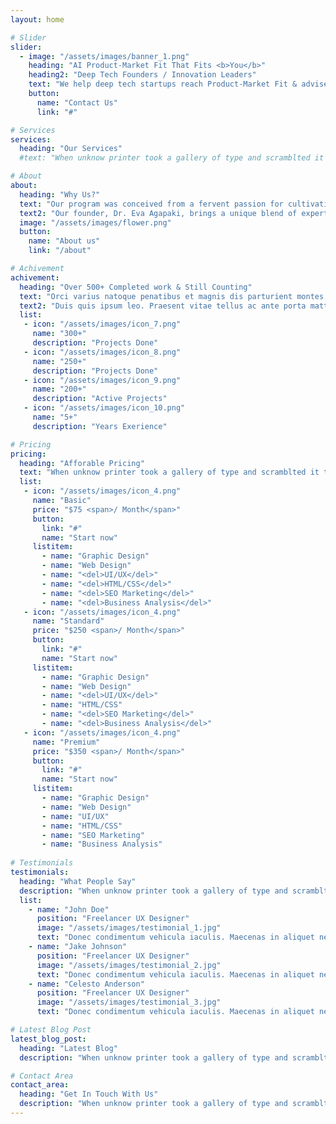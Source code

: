 ```yaml
---
layout: home

# Slider
slider:
  - image: "/assets/images/banner_1.png"
    heading: "AI Product-Market Fit That Fits <b>You</b>"
    heading2: "Deep Tech Founders / Innovation Leaders"
    text: "We help deep tech startups reach Product-Market Fit & advise businesses and large organizations to transform early-stage ideas into successful ventures."
    button:
      name: "Contact Us"
      link: "#"

# Services
services:  
  heading: "Our Services"
  #text: "When unknow printer took a gallery of type and scramblted it to make a type specimen book"

# About 
about: 
  heading: "Why Us?"
  text: "Our program was conceived from a fervent passion for cultivating innovative products that are either rooted in rigorous research or address complex engineering challenges. Our mission is to empower deep tech entrepreneurs and innovative larger businesses, enabling them to fully realize their potential and successfully introduce their groundbreaking ideas to the market."
  text2: "Our founder, Dr. Eva Agapaki, brings a unique blend of expertise to the table. With a strong background in AI product development, technical research, and product-market fit (PMF) strategy, she is ideally positioned to elevate your early-stage idea to new heights."
  image: "/assets/images/flower.png"
  button:
    name: "About us"
    link: "/about"

# Achivement
achivement: 
  heading: "Over 500+ Completed work & Still Counting"
  text: "Orci varius natoque penatibus et magnis dis parturient montes, nascetur ridiculus mus. Phasellus at orci non risus luctus commodo. Ut nibh tellus, faucibus nec gravida."
  text2: "Duis quis ipsum leo. Praesent vitae tellus ac ante porta mattis vel non ex. Quisque a finibus justo."
  list:
   - icon: "/assets/images/icon_7.png"
     name: "300+"
     description: "Projects Done"
   - icon: "/assets/images/icon_8.png"
     name: "250+"
     description: "Projects Done"
   - icon: "/assets/images/icon_9.png"
     name: "200+"
     description: "Active Projects"
   - icon: "/assets/images/icon_10.png"
     name: "5+"
     description: "Years Exerience"

# Pricing
pricing:
  heading: "Afforable Pricing"
  text: "When unknow printer took a gallery of type and scramblted it to make a type specimen book"
  list:
   - icon: "/assets/images/icon_4.png"
     name: "Basic"
     price: "$75 <span>/ Month</span>"
     button:
       link: "#"
       name: "Start now"
     listitem:
       - name: "Graphic Design"
       - name: "Web Design"
       - name: "<del>UI/UX</del>"
       - name: "<del>HTML/CSS</del>"
       - name: "<del>SEO Marketing</del>"
       - name: "<del>Business Analysis</del>"
   - icon: "/assets/images/icon_4.png"
     name: "Standard"
     price: "$250 <span>/ Month</span>"
     button:
       link: "#"
       name: "Start now"
     listitem:
       - name: "Graphic Design"
       - name: "Web Design"
       - name: "<del>UI/UX</del>"
       - name: "HTML/CSS"
       - name: "<del>SEO Marketing</del>"
       - name: "<del>Business Analysis</del>"
   - icon: "/assets/images/icon_4.png"
     name: "Premium"
     price: "$350 <span>/ Month</span>"
     button:
       link: "#"
       name: "Start now"
     listitem:
       - name: "Graphic Design"
       - name: "Web Design"
       - name: "UI/UX"
       - name: "HTML/CSS"
       - name: "SEO Marketing"
       - name: "Business Analysis"
     
# Testimonials
testimonials:
  heading: "What People Say"
  description: "When unknow printer took a gallery of type and scramblted it to make a type specimen book"
  list:
    - name: "John Doe"
      position: "Freelancer UX Designer"
      image: "/assets/images/testimonial_1.jpg"
      text: "Donec condimentum vehicula iaculis. Maecenas in aliquet neque. Suspendisse viverra, ante eget pellentesque pulvinar, nunc nisi molestie ligula, vitae convallis orci justo vitae sem. Integer vitae imperdiet augue, sed accumsan diam. Etiam non quam commodo dolor convallis cursus. Duis tempus dolor eget gravida fringilla. In ultricies velit eget sem tempus egestas." 
    - name: "Jake Johnson"
      position: "Freelancer UX Designer"
      image: "/assets/images/testimonial_2.jpg"
      text: "Donec condimentum vehicula iaculis. Maecenas in aliquet neque. Suspendisse viverra, ante eget pellentesque pulvinar, nunc nisi molestie ligula, vitae convallis orci justo vitae sem. Integer vitae imperdiet augue, sed accumsan diam. Etiam non quam commodo dolor convallis cursus. Duis tempus dolor eget gravida fringilla. In ultricies velit eget sem tempus egestas." 
    - name: "Celesto Anderson"
      position: "Freelancer UX Designer"
      image: "/assets/images/testimonial_3.jpg"
      text: "Donec condimentum vehicula iaculis. Maecenas in aliquet neque. Suspendisse viverra, ante eget pellentesque pulvinar, nunc nisi molestie ligula, vitae convallis orci justo vitae sem. Integer vitae imperdiet augue, sed accumsan diam. Etiam non quam commodo dolor convallis cursus. Duis tempus dolor eget gravida fringilla. In ultricies velit eget sem tempus egestas." 

# Latest Blog Post
latest_blog_post:
  heading: "Latest Blog"
  description: "When unknow printer took a gallery of type and scramblted it to make a type specimen book"

# Contact Area
contact_area:
  heading: "Get In Touch With Us"
  description: "When unknow printer took a gallery of type and scramblted it to make a type specimen book"
---
```

